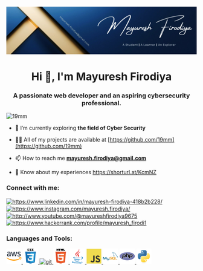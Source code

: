![logo](https://github.com/19mm/19mm/blob/main/Github%20Banner.jpeg)
<h1 align="center">Hi 👋, I'm Mayuresh Firodiya</h1>
<h3 align="center">A passionate web developer and an aspiring cybersecurity professional.</h3>

<p align="left"> <img src="https://komarev.com/ghpvc/?username=19mm&label=Profile%20views&color=0e75b6&style=flat" alt="19mm" /> </p>

- 🌱 I’m currently exploring **the field of Cyber Security**

- 👨‍💻 All of my projects are available at [https://github.com/19mm](https://github.com/19mm)

- 📫 How to reach me **mayuresh.firodiya@gmail.com**

- 📄 Know about my experiences https://shorturl.at/KcmNZ

<h3 align="left">Connect with me:</h3>
<p align="left">
<a href="https://linkedin.com/in/https://www.linkedin.com/in/mayuresh-firodiya-418b2b228/" target="blank"><img align="center" src="https://raw.githubusercontent.com/rahuldkjain/github-profile-readme-generator/master/src/images/icons/Social/linked-in-alt.svg" alt="https://www.linkedin.com/in/mayuresh-firodiya-418b2b228/" height="30" width="40" /></a>
<a href="https://instagram.com/https://www.instagram.com/mayuresh.firodiya/" target="blank"><img align="center" src="https://raw.githubusercontent.com/rahuldkjain/github-profile-readme-generator/master/src/images/icons/Social/instagram.svg" alt="https://www.instagram.com/mayuresh.firodiya/" height="30" width="40" /></a>
<a href="https://www.youtube.com/c/http://www.youtube.com/@mayureshfirodiya9675" target="blank"><img align="center" src="https://raw.githubusercontent.com/rahuldkjain/github-profile-readme-generator/master/src/images/icons/Social/youtube.svg" alt="http://www.youtube.com/@mayureshfirodiya9675" height="30" width="40" /></a>
<a href="https://www.hackerrank.com/https://www.hackerrank.com/profile/mayuresh_firodi1" target="blank"><img align="center" src="https://raw.githubusercontent.com/rahuldkjain/github-profile-readme-generator/master/src/images/icons/Social/hackerrank.svg" alt="https://www.hackerrank.com/profile/mayuresh_firodi1" height="30" width="40" /></a>
</p>

<h3 align="left">Languages and Tools:</h3>
<p align="left"> <a href="https://aws.amazon.com" target="_blank" rel="noreferrer"> <img src="https://raw.githubusercontent.com/devicons/devicon/master/icons/amazonwebservices/amazonwebservices-original-wordmark.svg" alt="aws" width="40" height="40"/> </a> <a href="https://www.w3schools.com/css/" target="_blank" rel="noreferrer"> <img src="https://raw.githubusercontent.com/devicons/devicon/master/icons/css3/css3-original-wordmark.svg" alt="css3" width="40" height="40"/> </a> <a href="https://git-scm.com/" target="_blank" rel="noreferrer"> <img src="https://www.vectorlogo.zone/logos/git-scm/git-scm-icon.svg" alt="git" width="40" height="40"/> </a> <a href="https://www.w3.org/html/" target="_blank" rel="noreferrer"> <img src="https://raw.githubusercontent.com/devicons/devicon/master/icons/html5/html5-original-wordmark.svg" alt="html5" width="40" height="40"/> </a> <a href="https://www.java.com" target="_blank" rel="noreferrer"> <img src="https://raw.githubusercontent.com/devicons/devicon/master/icons/java/java-original.svg" alt="java" width="40" height="40"/> </a> <a href="https://developer.mozilla.org/en-US/docs/Web/JavaScript" target="_blank" rel="noreferrer"> <img src="https://raw.githubusercontent.com/devicons/devicon/master/icons/javascript/javascript-original.svg" alt="javascript" width="40" height="40"/> </a> <a href="https://www.mysql.com/" target="_blank" rel="noreferrer"> <img src="https://raw.githubusercontent.com/devicons/devicon/master/icons/mysql/mysql-original-wordmark.svg" alt="mysql" width="40" height="40"/> </a> <a href="https://www.php.net" target="_blank" rel="noreferrer"> <img src="https://raw.githubusercontent.com/devicons/devicon/master/icons/php/php-original.svg" alt="php" width="40" height="40"/> </a> <a href="https://www.python.org" target="_blank" rel="noreferrer"> <img src="https://raw.githubusercontent.com/devicons/devicon/master/icons/python/python-original.svg" alt="python" width="40" height="40"/> </a> </p>
